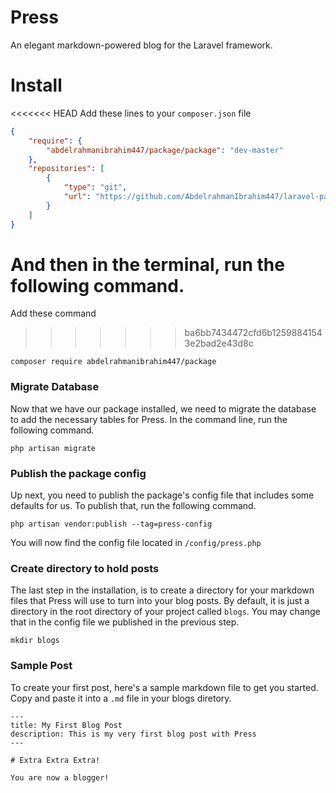 # Press
An elegant markdown-powered blog for the Laravel framework.

# Install

<<<<<<< HEAD
Add these lines to your `composer.json` file

```json
{
    "require": {
        "abdelrahmanibrahim447/package/package": "dev-master"
    },
    "repositories": [
        {
            "type": "git",
            "url": "https://github.com/AbdelrahmanIbrahim447/laravel-package.git"
        }
    ]
}
```

And then in the terminal, run the following command.
=======
Add these command
>>>>>>> ba6bb7434472cfd6b12598841543e2bad2e43d8c

`composer require abdelrahmanibrahim447/package`

### Migrate Database

Now that we have our package installed, we need to migrate the database to add the necessary tables for Press. In the command line, run the following command.

`php artisan migrate`

### Publish the package config

Up next, you need to publish the package's config file that includes some defaults for us. To publish that, run the following command.

`php artisan vendor:publish --tag=press-config`

You will now find the config file located in `/config/press.php`

### Create directory to hold posts

The last step in the installation, is to create a directory for your markdown files that Press will use to turn into your blog posts. By default, it is just a directory in the root directory of your project called `blogs`. You may change that in the config file we published in the previous step.

`mkdir blogs`

### Sample Post

To create your first post, here's a sample markdown file to get you started. Copy and paste it into a `.md` file in your blogs diretory.

```
---
title: My First Blog Post
description: This is my very first blog post with Press
---

# Extra Extra Extra!

You are now a blogger!
```
